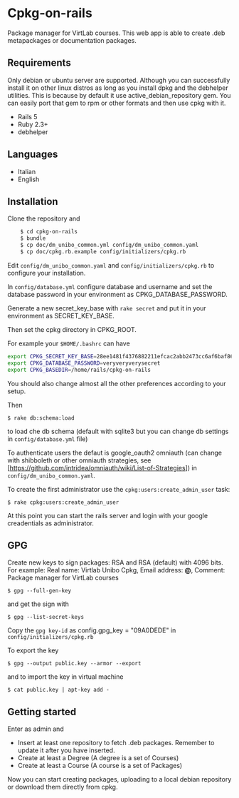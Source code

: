 Cpkg-on-rails
=============

Package manager for VirtLab courses.
This web app is able to create .deb metapackages or documentation packages.

## Requirements

Only debian or ubuntu server are supported. Although you can successfully
install it on other linux distros as long as you install dpkg and the debhelper utilities. This is because by default it use active_debian_repository gem. You can easily port that gem to rpm or other formats and then use cpkg with it.


*  Rails 5
*  Ruby 2.3+
*  debhelper

## Languages 

*  Italian
*  English

## Installation

Clone the repository and 

```bash
    $ cd cpkg-on-rails
    $ bundle
    $ cp doc/dm_unibo_common.yml config/dm_unibo_common.yaml
    $ cp doc/cpkg.rb.example config/initializers/cpkg.rb
```

Edit `config/dm_unibo_common.yaml` and `config/initializers/cpkg.rb` 
to configure your installation. 

In `config/database.yml` configure database and username and set the database password
in your environment as CPKG_DATABASE_PASSWORD.

Generate a new secret_key_base with `rake secret` and put it in your environment as 
SECRET_KEY_BASE.

Then set the cpkg directory in CPKG_ROOT.

For example your `$HOME/.bashrc` can have 

```bash
export CPKG_SECRET_KEY_BASE=28ee1481f4376882211efcac2abb2473cc6af6baf86b54ca54605b99bf0109250c7d6c771b9ee1fdfc9aa6442342ab6ab1343dd845a2a5bc8287ec40e5186e36
export CPKG_DATABASE_PASSWORD=veryveryverysecret
export CPKG_BASEDIR=/home/rails/cpkg-on-rails
```

You should also change almost all the other preferences according to your setup.

   Then

    $ rake db:schema:load

to load che db schema (default with sqlite3 but you can change db
settings in `config/database.yml` file)

To authenticate users the defaut is google_oauth2 omniauth 
(can change with shibboleth or other omniauth strategies, see 
[https://github.com/intridea/omniauth/wiki/List-of-Strategies]) 
in `config/dm_unibo_common.yaml`.

To create the first administrator use the `cpkg:users:create_admin_user` task:

    $ rake cpkg:users:create_admin_user

At this point you can start the rails server and login with your 
google creadentials as administrator.

## GPG

Create new keys to sign packages: RSA and RSA (default) with 4096 bits. For example: Real name: Virtlab Unibo Cpkg, Email address: ****@****, Comment: Package manager for VirtLab courses

    $ gpg --full-gen-key 

and get the sign with 

    $ gpg --list-secret-keys

Copy  the `gpg key-id` as config.gpg_key = "09A0DEDE" in `config/initializers/cpkg.rb`

To export the key 

    $ gpg --output public.key --armor --export 

and to import the key in virtual machine

    $ cat public.key | apt-key add -


## Getting started

Enter as admin and

*  Insert at least one repository to fetch .deb packages. Remember to
   update it after you have inserted.
*  Create at least a Degree (A degree is a set of Courses)
*  Create at least a Course (A course is a set of Packages)

Now you can start creating packages, uploading to a local debian repository or
download them directly from cpkg.
